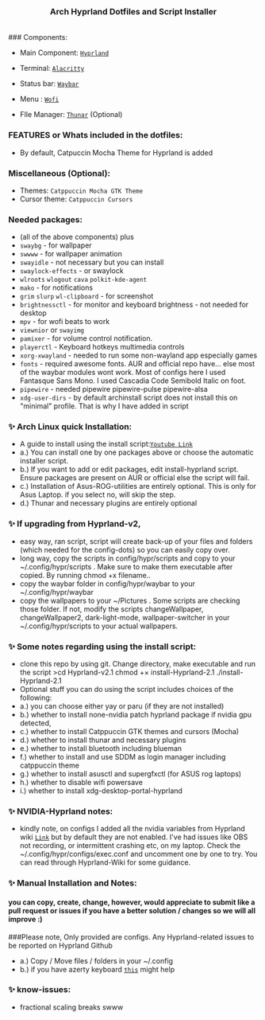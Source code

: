 <br>
<h3 align = "center"> Arch Hyprland Dotfiles and Script Installer</h3>
<br>
### Components:

- Main Component: [`Hyprland`](https://github.com/hyprwm/Hyprland)

- Terminal: [`Alacritty`](https://github.com/alacritty/alacritty)

- Status bar: [`Waybar`](https://github.com/Alexays/Waybar)

- Menu : [`Wofi`](https://hg.sr.ht/~scoopta/wofi)

- FIle Manager: [`Thunar`](https://docs.xfce.org/xfce/thunar/start) (Optional)

### FEATURES or Whats included in the dotfiles:

- By default, Catpuccin Mocha Theme for Hyprland is added

### Miscellaneous (Optional):

- Themes: `Catppuccin Mocha GTK Theme`
- Cursor theme: `Catppuccin Cursors`

### Needed packages:

- (all of the above components) plus
- `swaybg` - for wallpaper
- `swwww` - for wallpaper animation
- `swayidle` - not necessary but you can install
- `swaylock-effects` - or swaylock
- `wlroots` `wlogout` `cava` `polkit-kde-agent`
- `mako` - for notifications
- `grim` `slurp` `wl-clipboard` - for screenshot
- `brightnessctl` - for monitor and keyboard brightness - not needed for desktop
- `mpv` - for wofi beats to work
- `viewnior` or `swayimg`
- `pamixer` - for volume control notification.
- `playerctl` - Keyboard hotkeys multimedia controls
- `xorg-xwayland` - needed to run some non-wayland app especially games
- `fonts` - required awesome fonts. AUR and official repo have... else most of the waybar modules wont work. Most of configs here I used Fantasque Sans Mono. I used Cascadia Code Semibold Italic on foot.
- `pipewire` - needed pipewire pipewire-pulse pipewire-alsa
- `xdg-user-dirs` - by default archinstall script does not install this on "minimal" profile. That is why I have added in script

### ✨ Arch Linux quick Installation:

- A guide to install using the install script:[`Youtube Link`](https://youtu.be/sgDJnaMgtY0)
- a.) You can install one by one packages above or choose the automatic installer script.
- b.) If you want to add or edit packages, edit install-hyprland script. Ensure packages are present on AUR or official else the script will fail.
- c.) Installation of Asus-ROG-utilities are entirely optional. This is only for Asus Laptop. if you select no, will skip the step.
- d.) Thunar and necessary plugins are entirely optional

### ✨ If upgrading from Hyprland-v2,

- easy way, ran script, script will create back-up of your files and folders (which needed for the config-dots) so you can easily copy over.
- long way, copy the scripts in config/hypr/scripts and copy to your ~/.config/hypr/scripts . Make sure to make them executable after copied. By running chmod +x filename..
- copy the waybar folder in config/hypr/waybar to your ~/.config/hypr/waybar
- copy the wallpapers to your ~/Pictures . Some scripts are checking those folder. If not, modify the scripts changeWallpaper, changeWallpaper2, dark-light-mode, wallpaper-switcher in your ~/.config/hypr/scripts to your actual wallpapers.

### ✨ Some notes regarding using the install script:

- clone this repo by using git. Change directory, make executable and run the script >cd Hyprland-v2.1 chmod +× install-Hyprland-2.1 ./install-Hyprland-2.1
- Optional stuff you can do using the script includes choices of the following:
- a.) you can choose either yay or paru (if they are not installed)
- b.) whether to install none-nvidia patch hyprland package if nvidia gpu detected,
- c.) whether to install Catppuccin GTK themes and cursors (Mocha)
- d.) whether to install thunar and necessary plugins
- e.) whether to install bluetooth including blueman
- f.) whether to install and use SDDM as login manager including catppuccin theme
- g.) whether to install asusctl and supergfxctl (for ASUS rog laptops)
- h.) whether to disable wifi powersave
- i.) whether to install xdg-desktop-portal-hyprland

### ✨ NVIDIA-Hyprland notes:

- kindly note, on configs I added all the nvidia variables from Hyprland wiki [`Link`](https://wiki.hyprland.org/Nvidia/) but by default they are not enabled. I've had issues like OBS not recording, or intermittent crashing etc, on my laptop. Check the ~/.config/hypr/configs/exec.conf and uncomment one by one to try. You can read through Hyprland-Wiki for some guidance.

### ✨ Manual Installation and Notes:

#### you can copy, create, change, however, would appreciate to submit like a pull request or issues if you have a better solution / changes so we will all improve :)

###Please note, Only provided are configs. Any Hyprland-related issues to be reported on Hyprland Github

- a.) Copy / Move files / folders in your ~/.config
- b.) if you have azerty keyboard [`this`](https://github.com/swaywm/sway/issues/1460?fbclid=IwAR1C8VcY_wWbGhXvT-5ApjJCQuJoJzhOVor6o5fdn0Nj1c6bD9JXoQAPQIg) might help

### ✨ know-issues:

- fractional scaling breaks swww
